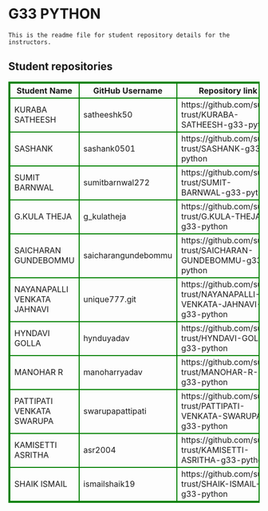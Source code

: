 # G33 PYTHON
    This is the readme file for student repository details for the instructors.
## Student repositories 
<table style="border : 2px solid green; width:100%;">
<tr >
<th style="border : 2px solid green;">Student Name</th>
<th style="border : 2px solid green;">GitHub Username</th>
<th style="border : 2px solid green;">Repository link</th>
</tr>
<tr style="border : 2px solid green;">
<td style="border : 2px solid green;">KURABA SATHEESH</td> 

<td style="border : 2px solid green;">satheeshk50</td> 

<td style="border : 2px solid green;">https://github.com/sure-trust/KURABA-SATHEESH-g33-python</td> 
</tr>

<tr style="border : 2px solid green;">
<td style="border : 2px solid green;">SASHANK</td> 

<td style="border : 2px solid green;">sashank0501</td> 

<td style="border : 2px solid green;">https://github.com/sure-trust/SASHANK-g33-python</td> 
</tr>

<tr style="border : 2px solid green;">
<td style="border : 2px solid green;">SUMIT BARNWAL</td> 

<td style="border : 2px solid green;">sumitbarnwal272</td> 

<td style="border : 2px solid green;">https://github.com/sure-trust/SUMIT-BARNWAL-g33-python</td> 
</tr>

<tr style="border : 2px solid green;">
<td style="border : 2px solid green;">G.KULA THEJA</td> 

<td style="border : 2px solid green;">g_kulatheja</td> 

<td style="border : 2px solid green;">https://github.com/sure-trust/G.KULA-THEJA-g33-python</td> 
</tr>

<tr style="border : 2px solid green;">
<td style="border : 2px solid green;">SAICHARAN GUNDEBOMMU</td> 

<td style="border : 2px solid green;">saicharangundebommu</td> 

<td style="border : 2px solid green;">https://github.com/sure-trust/SAICHARAN-GUNDEBOMMU-g33-python</td> 
</tr>

<tr style="border : 2px solid green;">
<td style="border : 2px solid green;">NAYANAPALLI VENKATA JAHNAVI</td> 

<td style="border : 2px solid green;">unique777.git</td> 

<td style="border : 2px solid green;">https://github.com/sure-trust/NAYANAPALLI-VENKATA-JAHNAVI-g33-python</td> 
</tr>

<tr style="border : 2px solid green;">
<td style="border : 2px solid green;">HYNDAVI GOLLA</td> 

<td style="border : 2px solid green;">hynduyadav</td> 

<td style="border : 2px solid green;">https://github.com/sure-trust/HYNDAVI-GOLLA-g33-python</td> 
</tr>

<tr style="border : 2px solid green;">
<td style="border : 2px solid green;">MANOHAR R</td> 

<td style="border : 2px solid green;">manoharryadav</td> 

<td style="border : 2px solid green;">https://github.com/sure-trust/MANOHAR-R-g33-python</td> 
</tr>

<tr style="border : 2px solid green;">
<td style="border : 2px solid green;">PATTIPATI VENKATA SWARUPA</td> 

<td style="border : 2px solid green;">swarupapattipati</td> 

<td style="border : 2px solid green;">https://github.com/sure-trust/PATTIPATI-VENKATA-SWARUPA-g33-python</td> 
</tr>

<tr style="border : 2px solid green;">
<td style="border : 2px solid green;">KAMISETTI ASRITHA</td> 

<td style="border : 2px solid green;">asr2004</td> 

<td style="border : 2px solid green;">https://github.com/sure-trust/KAMISETTI-ASRITHA-g33-python</td> 
</tr>

<tr style="border : 2px solid green;">
<td style="border : 2px solid green;">SHAIK ISMAIL</td> 

<td style="border : 2px solid green;">ismailshaik19</td> 

<td style="border : 2px solid green;">https://github.com/sure-trust/SHAIK-ISMAIL-g33-python</td> 
</tr>
